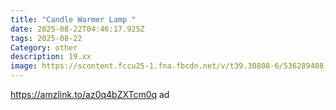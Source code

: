 ```yaml
---
title: "Candle Warmer Lamp "
date: 2025-08-22T04:46:17.925Z
tags: 2025-08-22
Category: other
description: 19.xx
image: https://scontent.fccu25-1.fna.fbcdn.net/v/t39.30808-6/536289408_122180558852378322_1572395208544638188_n.jpg?stp=cp6_dst-jpg_s565x565_tt6&_nc_cat=107&ccb=1-7&_nc_sid=aa7b47&_nc_ohc=gb8he_HFDPMQ7kNvwH7WUzL&_nc_oc=AdlXRC0C88qpXwIrWFx4BlL_6khhzJT3jrw4lEig5ZSMpFfpGNeO7eAOEVl3Uusgw1c&_nc_zt=23&_nc_ht=scontent.fccu25-1.fna&_nc_gid=uvdieucRrTscJhUzFq7Y3g&oh=00_AfXzpVfxEZ7t1HphRSV8oFY2VSvYJEb7dhNuverpQ3RSlA&oe=68ADCA79
---
```

https://amzlink.to/az0q4bZXTcm0q ad